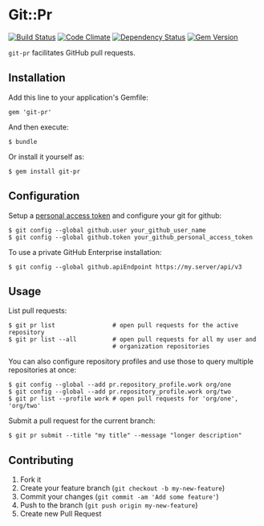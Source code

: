 # Git::Pr

[![Build Status](https://secure.travis-ci.org/nistude/git-pr.png?branch=master)](http://travis-ci.org/nistude/git-pr)
[![Code Climate](https://codeclimate.com/github/nistude/git-pr.png)](https://codeclimate.com/github/nistude/git-pr)
[![Dependency Status](https://gemnasium.com/nistude/git-pr.png?travis)](https://gemnasium.com/nistude/git-pr)
[![Gem Version](https://badge.fury.io/rb/git-pr.png)](http://badge.fury.io/rb/git-pr)

`git-pr` facilitates GitHub pull requests.

## Installation

Add this line to your application's Gemfile:

    gem 'git-pr'

And then execute:

    $ bundle

Or install it yourself as:

    $ gem install git-pr

## Configuration

Setup a [personal access token](https://github.com/settings/applications)
and configure your git for github:

    $ git config --global github.user your_github_user_name
    $ git config --global github.token your_github_personal_access_token

To use a private GitHub Enterprise installation:

    $ git config --global github.apiEndpoint https://my.server/api/v3

## Usage

List pull requests:

    $ git pr list                # open pull requests for the active repository
    $ git pr list --all          # open pull requests for all my user and
                                 # organization repositories

You can also configure repository profiles and use those to query multiple
repositories at once:

    $ git config --global --add pr.repository_profile.work org/one
    $ git config --global --add pr.repository_profile.work org/two
    $ git pr list --profile work # open pull requests for 'org/one', 'org/two'

Submit a pull request for the current branch:

    $ git pr submit --title "my title" --message "longer description"

## Contributing

1. Fork it
2. Create your feature branch (`git checkout -b my-new-feature`)
3. Commit your changes (`git commit -am 'Add some feature'`)
4. Push to the branch (`git push origin my-new-feature`)
5. Create new Pull Request
